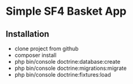 Simple SF4 Basket App
=====================

Installation
------------

 * clone project from github
 * composer install
 * php bin/console doctrine:database:create
 * php bin/console doctrine:migrations:migrate
 * php bin/console doctrine:fixtures:load
